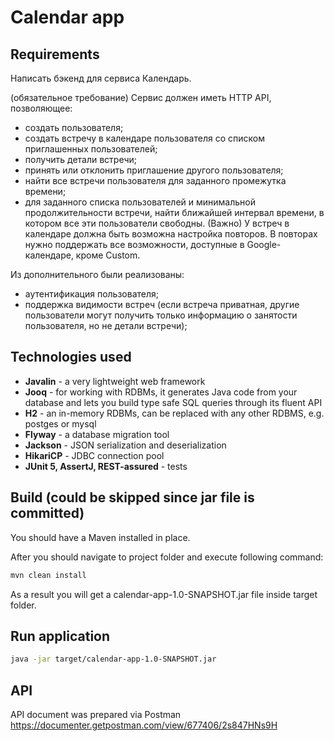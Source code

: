 # Calendar app

## Requirements
Написать бэкенд для сервиса Календарь.

(обязательное требование) Сервис должен иметь HTTP API, позволяющее:
* создать пользователя;
* создать встречу в календаре пользователя со списком приглашенных пользователей;
* получить детали встречи;
* принять или отклонить приглашение другого пользователя;
* найти все встречи пользователя для заданного промежутка времени;
* для заданного списка пользователей и минимальной продолжительности встречи, найти ближайшей интервал времени, в котором все эти пользователи свободны.
(Важно) У встреч в календаре должна быть возможна настройка повторов. В повторах нужно поддержать все возможности, доступные в Google-календаре, кроме Сustom.

Из дополнительного были реализованы:
* аутентификация пользователя;
* поддержка видимости встреч (если встреча приватная, другие пользователи могут получить только информацию о занятости пользователя, но не детали встречи);

## Technologies used
- **Javalin** - a very lightweight web framework
- **Jooq** - for working with RDBMs, it generates Java code from your database and lets you build type safe SQL queries through its fluent API
- **H2** - an in-memory RDBMs, can be replaced with any other RDBMS, e.g. postges or mysql
- **Flyway** - a database migration tool
- **Jackson** - JSON serialization and deserialization
- **HikariCP** - JDBC connection pool
- **JUnit 5, AssertJ, REST-assured** - tests

## Build (could be skipped since jar file is committed)
You should have a Maven installed in place.

After you should navigate to project folder and execute following command:
```bash
mvn clean install
```
As a result you will get a calendar-app-1.0-SNAPSHOT.jar file inside target folder.

## Run application
```bash
java -jar target/calendar-app-1.0-SNAPSHOT.jar 
```
## API
API document was prepared via Postman
https://documenter.getpostman.com/view/677406/2s847HNs9H
